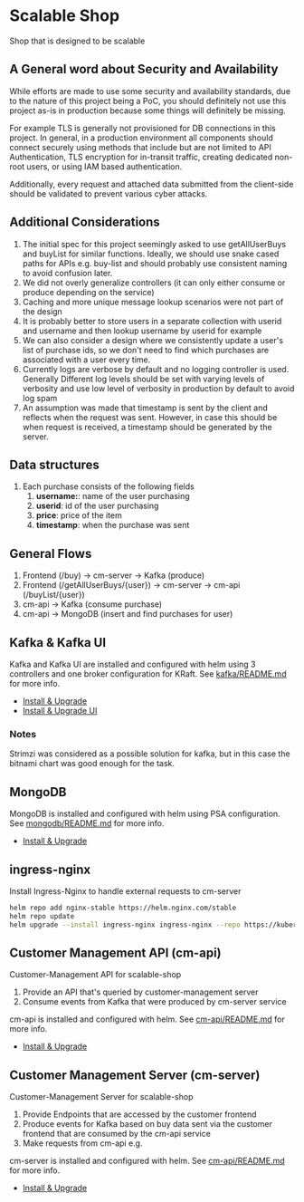 # Scalable Shop

Shop that is designed to be scalable

## A General word about Security and Availability

While efforts are made to use some security and availability standards, due to the nature of this project being a PoC, you should definitely not use this project as-is in production because some things will definitely be missing.

For example TLS is generally not provisioned for DB connections in this project. In general, in a production environment all components should connect securely using methods that include but are not limited to API Authentication, TLS encryption for in-transit traffic, creating dedicated non-root users, or using IAM based authentication.

Additionally, every request and attached data submitted from the client-side should be validated to prevent various cyber attacks.

## Additional Considerations

1.  The initial spec for this project seemingly asked to use getAllUserBuys and buyList for similar functions. Ideally, we should use snake cased paths for APIs e.g. buy-list and should probably use consistent naming to avoid confusion later.
2.  We did not overly generalize controllers (it can only either consume or produce depending on the service)
3. Caching and more unique message lookup scenarios were not part of the design
4. It is probably better to store users in a separate collection with userid and username and then lookup username by userid for example
5. We can also consider a design where we consistently update a user's list of purchase ids, so we don't need to find which purchases are associated with a user every time.
6. Currently logs are verbose by default and no logging controller is used. Generally Different log levels should be set with varying levels of verbosity and use low level of verbosity in production by default to avoid log spam
7. An assumption was made that timestamp is sent by the client and reflects when the request was sent. However, in case this should be when request is received, a timestamp should be generated by the server.

## Data structures

1.  Each purchase consists of the following fields
    1.  **username:**: name of the user purchasing
    2.  **userid**: id of the user purchasing
    3.  **price**: price of the item
    4.  **timestamp**: when the purchase was sent

## General Flows

1. Frontend (/buy) -> cm-server -> Kafka (produce)
2. Frontend (/getAllUserBuys/{user}) -> cm-server -> cm-api (/buyList/{user})
3. cm-api -> Kafka (consume purchase)
4. cm-api -> MongoDB (insert and find purchases for user)

## Kafka & Kafka UI

Kafka and Kafka UI are installed and configured with helm using 3 controllers and one broker configuration for KRaft. See [kafka/README.md](kafka/README.md) for more info.

- [Install & Upgrade](kafka/README.md#install--upgrade)
- [Install & Upgrade UI](kafka/README.md#install--upgrade-1)

### Notes

Strimzi was considered as a possible solution for kafka, but in this case the bitnami chart was good enough for the task.

## MongoDB

MongoDB is installed and configured with helm using PSA configuration. See [mongodb/README.md](mongodb/README.md) for more info.

- [Install & Upgrade](mongodb/README.md#install--upgrade)

## ingress-nginx

Install Ingress-Nginx to handle external requests to cm-server

```bash
helm repo add nginx-stable https://helm.nginx.com/stable
helm repo update
helm upgrade --install ingress-nginx ingress-nginx --repo https://kubernetes.github.io/ingress-nginx --namespace ingress-nginx --create-namespace
```

## Customer Management API (cm-api)

Customer-Management API for scalable-shop

1. Provide an API that's queried by customer-management server 
2. Consume events from Kafka that were produced by cm-server service

cm-api is installed and configured with helm. See [cm-api/README.md](cm-api/README.md) for more info.

- [Install & Upgrade](cm-api/README.md#install--upgrade)

## Customer Management Server (cm-server)

Customer-Management Server for scalable-shop

1. Provide Endpoints that are accessed by the customer frontend
2. Produce events for Kafka based on buy data sent via the customer frontend that are consumed by the cm-api service
3. Make requests from cm-api e.g. 

cm-server is installed and configured with helm. See [cm-api/README.md](cm-server/README.md) for more info.

- [Install & Upgrade](cm-server/README.md#install--upgrade)